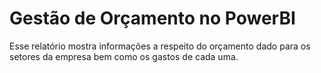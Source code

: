 # Gestão de Orçamento no PowerBI
 
Esse relatório mostra informações a respeito do orçamento dado para os setores da empresa bem como os gastos de cada uma. 
